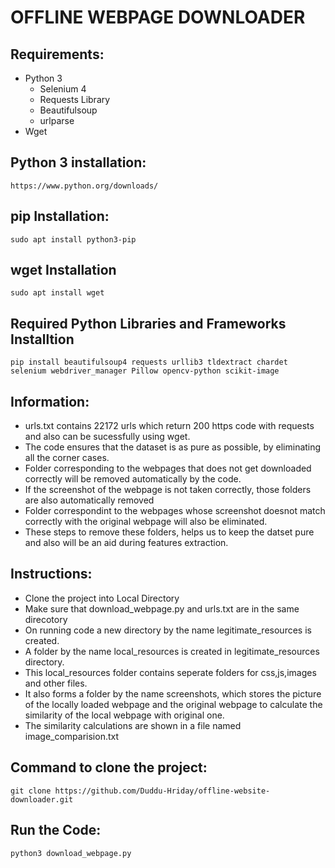 # OFFLINE WEBPAGE DOWNLOADER
## Requirements:
- Python 3
  * Selenium 4
  * Requests Library
  * Beautifulsoup
  * urlparse
- Wget

## Python 3 installation:
```
https://www.python.org/downloads/
```

## pip Installation:
```
sudo apt install python3-pip
```

## wget Installation
```
sudo apt install wget
```

## Required Python Libraries and Frameworks Installtion
```
pip install beautifulsoup4 requests urllib3 tldextract chardet selenium webdriver_manager Pillow opencv-python scikit-image
```
## Information:
- urls.txt contains 22172 urls which return 200 https code with requests and also can be sucessfully using wget.
- The code ensures that the dataset is as pure as possible, by eliminating all the corner cases.
- Folder corresponding to the webpages that does not get downloaded correctly will be removed automatically by the code.
- If the screenshot of the webpage is not taken correctly, those folders are also automatically removed
- Folder correspondint to the webpages whose screenshot doesnot match correctly with the original webpage will also be eliminated.
- These steps to remove these folders, helps us to keep the datset pure and also will be an aid during features extraction.
  
## Instructions:
- Clone the project into Local Directory
- Make sure that download_webpage.py and urls.txt are in the same direcotory
- On running code a new directory by the name legitimate_resources is created.
- A folder by the name local_resources is created in legitimate_resources directory.
- This local_resources folder contains seperate folders for css,js,images and other files.
- It also forms a folder by the name screenshots, which stores the picture of the locally loaded webpage and the original webpage to calculate the similarity of the local webpage with original one.
- The similarity calculations are shown in a file named image_comparision.txt

## Command to clone the project:
```
git clone https://github.com/Duddu-Hriday/offline-website-downloader.git
```

## Run the Code:
```
python3 download_webpage.py
```
